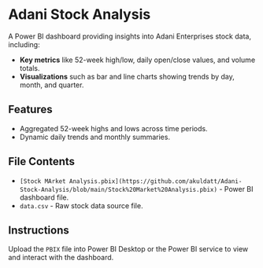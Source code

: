 # Adani Stock Analysis
A Power BI dashboard providing insights into Adani Enterprises stock data, including:
- **Key metrics** like 52-week high/low, daily open/close values, and volume totals.
- **Visualizations** such as bar and line charts showing trends by day, month, and quarter.

## Features
- Aggregated 52-week highs and lows across time periods.
- Dynamic daily trends and monthly summaries.

## File Contents
- `[Stock MArket Analysis.pbix](https://github.com/akuldatt/Adani-Stock-Analysis/blob/main/Stock%20Market%20Analysis.pbix)` - Power BI dashboard file.
- `data.csv` - Raw stock data source file.

## Instructions
Upload the `PBIX` file into Power BI Desktop or the Power BI service to view and interact with the dashboard.
